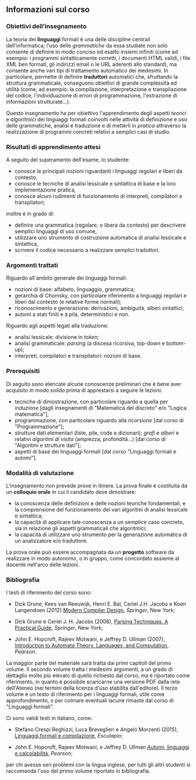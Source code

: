 ## Informazioni sul corso

### Obiettivi dell’insegnamento 

La teoria dei **linguaggi** formali è una delle discipline centrali
dell'informatica; l'uso delle *grammatiche* da essa studiate non solo consente
di definire in modo conciso ed esatto insiemi infiniti (come ad esempio: i
programmi sintatticamente corretti, i documenti HTML validi, i file XML ben
formati, gli indirizzi email o le URL aderenti allo standard), ma consente anche
vari tipi di trattamento automatico dei medesimi. In particolare, permette di
definire **traduttori** automatici che, sfruttando la struttura grammaticale,
conseguono obiettivi di grande complessità ed utilità (come, ad esempio: la
compilazione, interpretazione e transpilazione del codice, l'individuazione di
errori di programmazione, l'estrazione di informazioni strutturate…).

Questo insegnamento ha per obiettivo l'apprendimento degli aspetti *teorici* e
*algoritmici* dei linguaggi formali coinvolti nelle attività di definizione e
uso delle grammatiche, analisi e traduzione e di metterli in *pratica*
attraverso la realizzazione di programmi concreti relativi a semplici casi di
studio.

### Risultati di apprendimento attesi 

A seguito del superamento dell'esame, lo studente:

* conosce le principali nozioni riguardanti i linguaggi regolari e liberi da
  contesto,
* conosce le tecniche di analisi lessicale e sintattica di base e la loro
  implementazione pratica,
* conosce alcuni rudimenti di funzionamento di interpreti, compilatori e
  transpilatori;

inoltre è in grado di:

* definire una grammatica (regolare, o libera da contesto) per descrivere
  semplici linguaggi di uso comune,
* utilizzare uno strumento di costruzione automatica di analisi lessicale e
  sintattica, 
* scrivere il codice necessario a realizzare semplici traduttori.

### Argomenti trattati 

Riguardo all'ambito generale dei linguaggi formali:

* nozioni di base: alfabeto, linguaggio, grammatica;
* gerarchia di Chomsky, con particolare riferimento a linguaggi regolari e
  liberi dal contesto (e relative forme normali);
* riconoscimento e generazione: derivazioni, ambiguità, alberi sintattici;
* automi a stati finiti e a pila, deterministici e non.

Riguardo agli aspetti legati alla traduzione:

* analisi lessicale: divisione in *token*;
* analisi grammaticale: *parsing* (a discesa ricorsiva, top-down e bottom-up);
* interpreti, compilatori e transpilatori: nozioni di base.


### Prerequisiti 

Di seguito sono elencate alcune conoscenze preliminari che è bene aver acquisito
*in modo solido* prima di apprestarsi a seguire le lezioni:

* tecniche di dimostrazione, con particolare riguardo a quella per *induzione*
  [dagli insegnamenti di "Matematica del discreto" e/o "Logica matematica"];
* programmazione, con particolare riguardo alla *ricorsione* [dal corso di
  "Programmazione"];
* strutture dati elementari (liste, pile, code e dizionari); *grafi* e *alberi*
  e relativi *algoritmi di visita* (ampiezza, profondità…) [dal corso di
  "Algoritmi e strutture dati"];
* aspetti di base dei linguaggi formali [dal corso "Linguaggi formali e
  automi"].

### Modalità di valutazione 

L'insegnamento non prevede prove in itinere. La prova finale è costituita da un
**colloquio orale** in cui il candidato deve dimostrare:

* la conoscenza delle definizioni e delle nozioni teoriche fondamentali, e la
  comprensione del funzionamento dei vari algoritmi di analisi lessicale e
  sintattica;
* la capacità di applicare tale conoscenza a un semplice caso concreto, sia in
  relazione gli aspetti grammaticali che algoritmici;
* la capacità di utilizzare uno strumento per la generazione automatica di un
  analizzatore e/o traduttore.

La prova orale può essere accompagnata da un **progetto** software da realizzare
in modo autonomo, o in gruppo, come concordato assieme al docente nell'arco
delle lezioni.

### Bibliografia 

I testi di riferimento del corso sono:

* Dick Grune, Kees van Reeuwijk, Henri E. Bal, Ceriel J.H. Jacobs e Koen Langendoen (2012) 
  [Modern Compiler Design](https://doi.org/10.1007/978-1-4614-4699-6), *Springer*, New York;

* Dick Grune e Ceriel J. H. Jacobs (2008), 
  [Parsing Techniques. A Practical Guide](https://doi.org/10.1007/978-0-387-68954-8), *Springer*, New York;

* John E. Hopcroft, Rajeev Motwani, e Jeffrey D. Ullman (2007), 
  [Introduction to Automata Theory, Languages, and Computation](https://www.pearson.com/us/higher-education/program/Hopcroft-Introduction-to-Automata-Theory-Languages-and-Computation-3rd-Edition/PGM64331.html), *Pearson*.

La maggior parte del materiale sarà tratta dai primi capitoli del primo volume.
Il secondo volume tratta i medesimi argomenti, a un grado di dettaglio molto più
elevato di quello richiesto dal corso, ma è riportato come riferimento, in
quanto è possibile scaricarne una versione PDF dalla rete dell'Ateneo (nei
termini della licenza d'uso stabilita dall'editore). Il terzo volume è un testo
di riferimento per i linguaggi formali, utile come approfondimento, o per
colmare eventuali lacune rimaste dal corso di "Linguaggi formali". 

Ci sono validi testi in italiano, come:

* Stefano Crespi Reghizzi, Luca Breveglieri e Angelo Morzenti (2015), [Linguaggi formali e compilazione](https://www.editrice-esculapio.com/s-crespi-reghizzi-l-breveglieri-a-morzenti-linguaggi-formali-e-compilazione/), *Esculapio*;

* John E. Hopcroft, Rajeev Motwani,  e Jeffrey D. Ullman [Automi, linguaggi e calcolabilità](https://www.pearson.it/opera/pearson/0-6576-automi_linguaggi_e_calcolabilita), *Pearson*;

per chi avesse seri problemi con la lingua inglese, per tutti gli altri studenti
si raccomanda l'uso del primo volume riportato in bibliografia.
